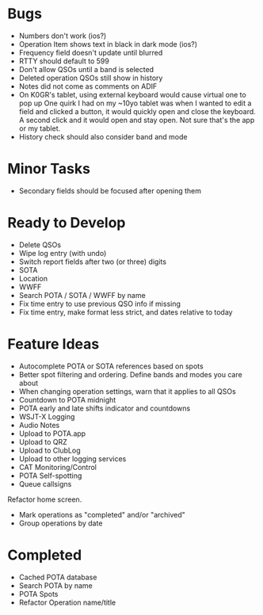 # Bugs

* Numbers don't work (ios?)
* Operation Item shows text in black in dark mode (ios?)
* Frequency field doesn't update until blurred
* RTTY should default to 599
* Don't allow QSOs until a band is selected
* Deleted operation QSOs still show in history
* Notes did not come as comments on ADIF
* On K0GR's tablet, using external keyboard would cause virtual one to pop up
  One quirk I had on my ~10yo tablet was when I wanted to edit a field and clicked a button, it would quickly open and close the keyboard. A second click and it would open and stay open. Not sure that's the app or my tablet.
* History check should also consider band and mode

# Minor Tasks

* Secondary fields should be focused after opening them

# Ready to Develop

* Delete QSOs
* Wipe log entry (with undo)
* Switch report fields after two (or three) digits
* SOTA
* Location
* WWFF
* Search POTA / SOTA / WWFF by name
* Fix time entry to use previous QSO info if missing
* Fix time entry, make format less strict, and dates relative to today

# Feature Ideas

* Autocomplete POTA or SOTA references based on spots
* Better spot filtering and ordering. Define bands and modes you care about
* When changing operation settings, warn that it applies to all QSOs
* Countdown to POTA midnight
* POTA early and late shifts indicator and countdowns
* WSJT-X Logging
* Audio Notes
* Upload to POTA.app
* Upload to QRZ
* Upload to ClubLog
* Upload to other logging services
* CAT Monitoring/Control
* POTA Self-spotting
* Queue callsigns

Refactor home screen.
  * Mark operations as "completed" and/or "archived"
  * Group operations by date


# Completed
* Cached POTA database
* Search POTA by name
* POTA Spots
* Refactor Operation name/title
